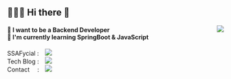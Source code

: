 <h2> 🧑🏻‍💻 Hi there 👋 </h2>

<a href="https://solved.ac/profile/hyojhand">
<img align='right' src="http://mazassumnida.wtf/api/v2/generate_badge?boj=hyojhand">
</a>

<h4>
🔭 I want to be a Backend Developer <br/>
🌱 I'm currently learning SpringBoot & JavaScript</h4>

<!-- About me : notion <br/> -->
SSAFycial : <a href="https://www.instagram.com/hyo_fycial/">
<img
src="http://img.shields.io/badge/-Instagram-cc99ff?style=flat&logo=Instagram&link=https://www.instagram.com/hyo_fycial/"
style="height : auto; margin-left : 10px; margin-right : 10px;"/>
</a>
<br/>
Tech Blog : <a href="https://velog.io/@hyojhand" target="_blank">
    <img 
        src="http://img.shields.io/badge/-Velog-00ff80?style=flat&logo=Vector Logo Zone&link=https://velog.io/@hyojhand"
        style="height : auto; margin-left : 10px; margin-right : 10px;"/>
</a>
<br/>
Contact 　: <a href="mailto:sonjw5128@gmail.com">
    <img src="https://img.shields.io/badge/Gmail-d14836?style=flat-square&logo=Gmail&logoColor=white&link=mailto:sonjw5128@gmail.com"
         style="height : auto; margin-left : 10px; margin-right : 10px;"/>
</a>

<!--
<br/> [![Solved.ac 프로필](http://mazassumnida.wtf/api/v2/generate_badge?boj=hyojhand)](https://solved.ac/hyojhand)
-->
